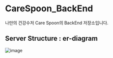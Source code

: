 # CareSpoon_BackEnd
나만의 건강수저 Care Spoon의 BackEnd 저장소입니다.

## Server Structure : er-diagram
![image](https://user-images.githubusercontent.com/79795051/225232507-2db22315-d317-4e7a-be98-dcf412350fc6.png)
